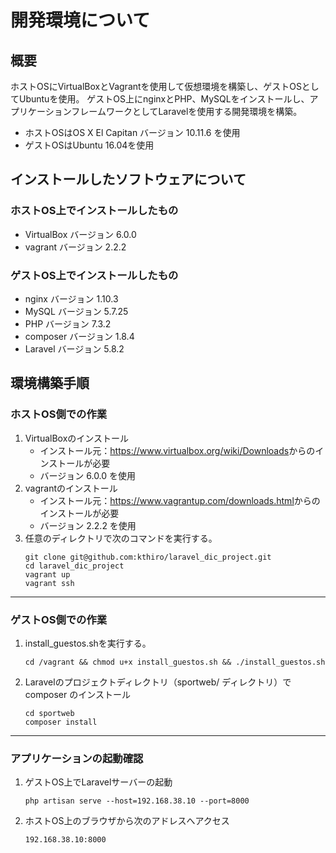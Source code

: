 # 開発環境について
## 概要
ホストOSにVirtualBoxとVagrantを使用して仮想環境を構築し、ゲストOSとしてUbuntuを使用。
ゲストOS上にnginxとPHP、MySQLをインストールし、アプリケーションフレームワークとしてLaravelを使用する開発環境を構築。  

* ホストOSはOS X El Capitan バージョン 10.11.6 を使用
* ゲストOSはUbuntu 16.04を使用

## インストールしたソフトウェアについて

### ホストOS上でインストールしたもの
* VirtualBox バージョン 6.0.0
* vagrant バージョン 2.2.2

### ゲストOS上でインストールしたもの
* nginx バージョン 1.10.3
* MySQL バージョン 5.7.25
* PHP バージョン 7.3.2
* composer バージョン 1.8.4
* Laravel バージョン 5.8.2

## 環境構築手順
### ホストOS側での作業
1. VirtualBoxのインストール
    * インストール元：<https://www.virtualbox.org/wiki/Downloads>からのインストールが必要
    * バージョン 6.0.0 を使用
2. vagrantのインストール
    * インストール元：<https://www.vagrantup.com/downloads.html>からのインストールが必要
    * バージョン 2.2.2 を使用
3. 任意のディレクトリで次のコマンドを実行する。
    ```
    git clone git@github.com:kthiro/laravel_dic_project.git
    cd laravel_dic_project
    vagrant up
    vagrant ssh
    ```
----------------------
### ゲストOS側での作業
1. install_guestos.shを実行する。
    ```
    cd /vagrant && chmod u+x install_guestos.sh && ./install_guestos.sh
    ```
2. Laravelのプロジェクトディレクトリ（sportweb/ ディレクトリ）で composer のインストール
    ```
    cd sportweb
    composer install
    ```
-----------------------
### アプリケーションの起動確認
1. ゲストOS上でLaravelサーバーの起動
    ```
    php artisan serve --host=192.168.38.10 --port=8000
    ```
2. ホストOS上のブラウザから次のアドレスへアクセス
    ```
    192.168.38.10:8000
    ```
